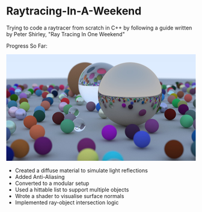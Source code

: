 # Raytracing-In-A-Weekend
 Trying to code a raytracer from scratch in C++ by following a guide written by Peter Shirley, "Ray Tracing In One Weekend"

 Progress So Far:

![alt text](https://github.com/Vishi-Ali/Raytracing-In-A-Weekend/blob/main/output%20preview.jpg)

- Created a diffuse material to simulate light reflections
- Added Anti-Aliasing
- Converted to a modular setup
- Used a hittable list to support multiple objects
- Wrote a shader to visualise surface normals
- Implemented ray-object intersection logic
